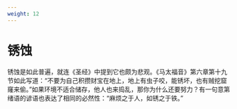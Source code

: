 ```yaml
---
weight: 12
---
```


# 锈蚀

锈蚀是如此普遍，就连《圣经》中提到它也颇为悲观。《马太福音》第六章第十九节如此写道：“不要为自己积攒财宝在地上，地上有虫子咬，能锈坏，也有贼挖窟窿来偷。”如果环境不适合储存，他人也来捣乱，那你为什么还要努力？有一句意第绪语的谚语也表达了相同的必然性：“麻烦之于人，如锈之于铁。”